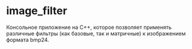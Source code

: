 # image_filter
Консольное приложение на C++, которое позволяет применять различные фильтры (как базовые, так и матричные) к изображением формата bmp24.
